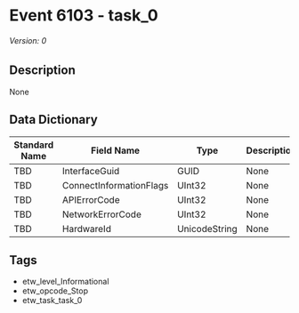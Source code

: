 # Event 6103 - task_0
###### Version: 0

## Description
None

## Data Dictionary
|Standard Name|Field Name|Type|Description|Sample Value|
|---|---|---|---|---|
|TBD|InterfaceGuid|GUID|None|`None`|
|TBD|ConnectInformationFlags|UInt32|None|`None`|
|TBD|APIErrorCode|UInt32|None|`None`|
|TBD|NetworkErrorCode|UInt32|None|`None`|
|TBD|HardwareId|UnicodeString|None|`None`|

## Tags
* etw_level_Informational
* etw_opcode_Stop
* etw_task_task_0